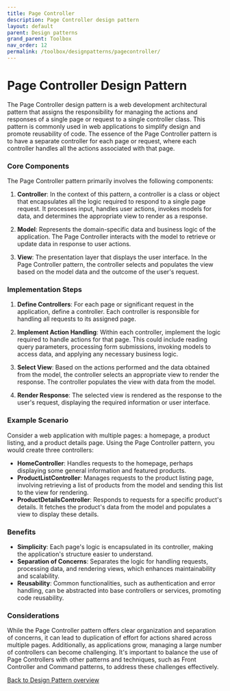 ```yaml
---
title: Page Controller
description: Page Controller design pattern
layout: default
parent: Design patterns
grand_parent: Toolbox
nav_order: 12
permalink: /toolbox/designpatterns/pagecontroller/
---
```


# Page Controller Design Pattern

The Page Controller design pattern is a web development architectural pattern that assigns the responsibility for managing the actions and responses of a single page or request to a single controller class. This pattern is commonly used in web applications to simplify design and promote reusability of code. The essence of the Page Controller pattern is to have a separate controller for each page or request, where each controller handles all the actions associated with that page.

### Core Components

The Page Controller pattern primarily involves the following components:

1. **Controller**: In the context of this pattern, a controller is a class or object that encapsulates all the logic required to respond to a single page request. It processes input, handles user actions, invokes models for data, and determines the appropriate view to render as a response.

2. **Model**: Represents the domain-specific data and business logic of the application. The Page Controller interacts with the model to retrieve or update data in response to user actions.

3. **View**: The presentation layer that displays the user interface. In the Page Controller pattern, the controller selects and populates the view based on the model data and the outcome of the user's request.

### Implementation Steps

1. **Define Controllers**: For each page or significant request in the application, define a controller. Each controller is responsible for handling all requests to its assigned page.

2. **Implement Action Handling**: Within each controller, implement the logic required to handle actions for that page. This could include reading query parameters, processing form submissions, invoking models to access data, and applying any necessary business logic.

3. **Select View**: Based on the actions performed and the data obtained from the model, the controller selects an appropriate view to render the response. The controller populates the view with data from the model.

4. **Render Response**: The selected view is rendered as the response to the user's request, displaying the required information or user interface.

### Example Scenario

Consider a web application with multiple pages: a homepage, a product listing, and a product details page. Using the Page Controller pattern, you would create three controllers:

- **HomeController**: Handles requests to the homepage, perhaps displaying some general information and featured products.
- **ProductListController**: Manages requests to the product listing page, involving retrieving a list of products from the model and sending this list to the view for rendering.
- **ProductDetailsController**: Responds to requests for a specific product's details. It fetches the product's data from the model and populates a view to display these details.

### Benefits

- **Simplicity**: Each page's logic is encapsulated in its controller, making the application's structure easier to understand.
- **Separation of Concerns**: Separates the logic for handling requests, processing data, and rendering views, which enhances maintainability and scalability.
- **Reusability**: Common functionalities, such as authentication and error handling, can be abstracted into base controllers or services, promoting code reusability.

### Considerations

While the Page Controller pattern offers clear organization and separation of concerns, it can lead to duplication of effort for actions shared across multiple pages. Additionally, as applications grow, managing a large number of controllers can become challenging. It's important to balance the use of Page Controllers with other patterns and techniques, such as Front Controller and Command patterns, to address these challenges effectively.

[Back to Design Pattern overview](./README.md)
